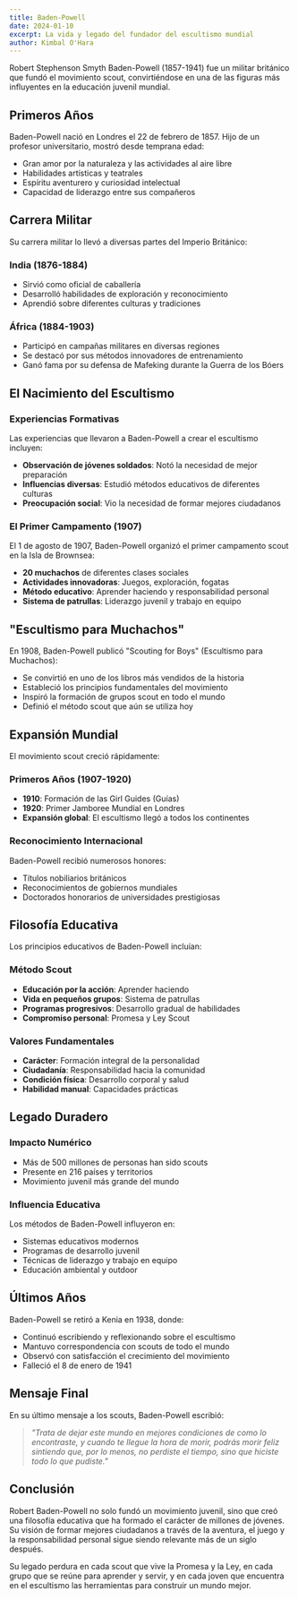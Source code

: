 ```yaml
---
title: Baden-Powell
date: 2024-01-10
excerpt: La vida y legado del fundador del escultismo mundial
author: Kimbal O'Hara
---
```


Robert Stephenson Smyth Baden-Powell (1857-1941) fue un militar británico que fundó el movimiento scout, convirtiéndose en una de las figuras más influyentes en la educación juvenil mundial.

## Primeros Años

Baden-Powell nació en Londres el 22 de febrero de 1857. Hijo de un profesor universitario, mostró desde temprana edad:

- Gran amor por la naturaleza y las actividades al aire libre
- Habilidades artísticas y teatrales
- Espíritu aventurero y curiosidad intelectual
- Capacidad de liderazgo entre sus compañeros

## Carrera Militar

Su carrera militar lo llevó a diversas partes del Imperio Británico:

### India (1876-1884)
- Sirvió como oficial de caballería
- Desarrolló habilidades de exploración y reconocimiento
- Aprendió sobre diferentes culturas y tradiciones

### África (1884-1903)
- Participó en campañas militares en diversas regiones
- Se destacó por sus métodos innovadores de entrenamiento
- Ganó fama por su defensa de Mafeking durante la Guerra de los Bóers

## El Nacimiento del Escultismo

### Experiencias Formativas
Las experiencias que llevaron a Baden-Powell a crear el escultismo incluyen:

- **Observación de jóvenes soldados**: Notó la necesidad de mejor preparación
- **Influencias diversas**: Estudió métodos educativos de diferentes culturas
- **Preocupación social**: Vio la necesidad de formar mejores ciudadanos

### El Primer Campamento (1907)
El 1 de agosto de 1907, Baden-Powell organizó el primer campamento scout en la Isla de Brownsea:

- **20 muchachos** de diferentes clases sociales
- **Actividades innovadoras**: Juegos, exploración, fogatas
- **Método educativo**: Aprender haciendo y responsabilidad personal
- **Sistema de patrullas**: Liderazgo juvenil y trabajo en equipo

## "Escultismo para Muchachos"

En 1908, Baden-Powell publicó "Scouting for Boys" (Escultismo para Muchachos):

- Se convirtió en uno de los libros más vendidos de la historia
- Estableció los principios fundamentales del movimiento
- Inspiró la formación de grupos scout en todo el mundo
- Definió el método scout que aún se utiliza hoy

## Expansión Mundial

El movimiento scout creció rápidamente:

### Primeros Años (1907-1920)
- **1910**: Formación de las Girl Guides (Guías)
- **1920**: Primer Jamboree Mundial en Londres
- **Expansión global**: El escultismo llegó a todos los continentes

### Reconocimiento Internacional
Baden-Powell recibió numerosos honores:
- Títulos nobiliarios británicos
- Reconocimientos de gobiernos mundiales
- Doctorados honorarios de universidades prestigiosas

## Filosofía Educativa

Los principios educativos de Baden-Powell incluían:

### Método Scout
- **Educación por la acción**: Aprender haciendo
- **Vida en pequeños grupos**: Sistema de patrullas
- **Programas progresivos**: Desarrollo gradual de habilidades
- **Compromiso personal**: Promesa y Ley Scout

### Valores Fundamentales
- **Carácter**: Formación integral de la personalidad
- **Ciudadanía**: Responsabilidad hacia la comunidad
- **Condición física**: Desarrollo corporal y salud
- **Habilidad manual**: Capacidades prácticas

## Legado Duradero

### Impacto Numérico
- Más de 500 millones de personas han sido scouts
- Presente en 216 países y territorios
- Movimiento juvenil más grande del mundo

### Influencia Educativa
Los métodos de Baden-Powell influyeron en:
- Sistemas educativos modernos
- Programas de desarrollo juvenil
- Técnicas de liderazgo y trabajo en equipo
- Educación ambiental y outdoor

## Últimos Años

Baden-Powell se retiró a Kenia en 1938, donde:

- Continuó escribiendo y reflexionando sobre el escultismo
- Mantuvo correspondencia con scouts de todo el mundo
- Observó con satisfacción el crecimiento del movimiento
- Falleció el 8 de enero de 1941

## Mensaje Final

En su último mensaje a los scouts, Baden-Powell escribió:

> *"Trata de dejar este mundo en mejores condiciones de como lo encontraste, y cuando te llegue la hora de morir, podrás morir feliz sintiendo que, por lo menos, no perdiste el tiempo, sino que hiciste todo lo que pudiste."*

## Conclusión

Robert Baden-Powell no solo fundó un movimiento juvenil, sino que creó una filosofía educativa que ha formado el carácter de millones de jóvenes. Su visión de formar mejores ciudadanos a través de la aventura, el juego y la responsabilidad personal sigue siendo relevante más de un siglo después.

Su legado perdura en cada scout que vive la Promesa y la Ley, en cada grupo que se reúne para aprender y servir, y en cada joven que encuentra en el escultismo las herramientas para construir un mundo mejor.
